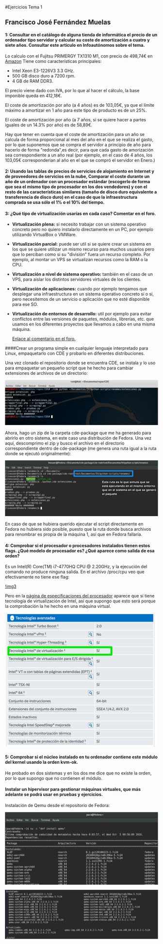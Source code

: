 #Ejercicios Tema 1
## Francisco José Fernández Muelas


#### 1: Consultar en el catálogo de alguna tienda de informática el precio de un ordenador tipo servidor y calcular su coste de amortización a cuatro y siete años. Consultar este artículo en Infoautónomos sobre el tema.

Lo calculo con el Fujitsu PRIMERGY TX1310 M1, con precio de 498,74€ en [Amazon](https://www.amazon.es/Fujitsu-PRIMERGY-TX1310-M1-E3-1226V3/dp/B00KDXRPCU/)
Tiene como características principales:

- Intel Xeon E3-1226V3 3.3 GHz.
- 500 GB disco duro a 7200 rpm.
- 4 GB de RAM DDR3.

El precio viene dado con IVA, por lo que al hacer el cálculo, la base imponible queda en 412,18€.

El coste de amortización por año (a 4 años) es de 103,05€, ya que el límite máximo a amortizar en 1 año para este tipo de producto es de un 25%.

El coste de amortización por año (a 7 años, si se quiere hacer a partes iguales de un 14.3% por año) es de 58,89€.

Hay que tener en cuenta que el coste de amortización para un año se calcula de forma proporcional al mes del año en el que se realiza el gasto, por lo que suponemos que se compra el servidor a principio de año para hacerlo de forma "redonda",es decir, para que cada gasto de amorización sea correspondiente a un año real (por ejemplo, en el caso de 4 años, los 103,05€ corresponderian al año en el que se compró el servidor en Enero.)

#### 2: Usando las tablas de precios de servicios de alojamiento en Internet y de proveedores de servicios en la nube, Comparar el coste durante un año de un ordenador con un procesador estándar (escogerlo de forma que sea el mismo tipo de procesador en los dos vendedores) y con el resto de las características similares (tamaño de disco duro equivalente a transferencia de disco duro) en el caso de que la infraestructura comprada se usa sólo el 1% o el 10% del tiempo.



#### 3: ¿Qué tipo de virtualización usarías en cada caso? Comentar en el foro.

- **Virtualización plena:** si necesito trabajar con un sistema operativo concreto pero no quiero instalarlo directamente en un PC, por ejemplo utilizando VirtualBox o VMWare.
- **Virtualización parcial:** puede ser util si se quiere crear un sistema en los que se quiere utilizar un mismo recurso para muchos usuarios pero que lo perciban como si su "división" fuera un recurso completo. Por ejemplo, al montar un VPS se virtualizan recursos como la RAM o la CPU.
-  **Virtualización a nivel de sistema operativo:** también en el caso de un VPS, para aislar los distintos servidores virtuales de los clientes.
- **Virtualización de aplicaciones:** cuando por ejemplo tengamos que desplegar una infraestructura en un sistema operativo concreto sí o sí, pero necesitemos de un servicio o aplicación que no esté disponible para ese SO.
- **Virtualización de entornos de desarrollo:** util por ejemplo para evitar conflictos entre las versiones de paquetes, módulos, librerías, etc. que usamos en los diferentes proyectos que llevamos a cabo en una misma máquina.

  [Enlace al comentario en el foro.](https://github.com/JJ/IV16-17/issues/1#issuecomment-251446492)

####Crear un programa simple en cualquier lenguaje interpretado para Linux, empaquetarlo con CDE y probarlo en diferentes distribuciones.

Una vez clonado el repositorio donde se encuentra CDE, se instala y lo uso para empaquetar un pequeño script que he hecho para cambiar extensiones de archivos de un directorio:

![img1](https://github.com/fjfernandez93/EjerciciosIV/blob/master/tema1/capturas/img1.png)

Ahora, hago un zip de la carpeta cde-package que me ha generado para abrirlo en otro sistema, en este caso una distribución de Fedora. Una vez aquí, descomprimo el zip y busco el archivo en el directorio correspondiente dentro de cde-package (me genera una ruta igual a la ruta donde se ejecutó originalmente):

![img2](https://github.com/fjfernandez93/EjerciciosIV/blob/master/tema1/capturas/img2.png)

En caso de que se hubiera querido ejecutar el script directamente en Fedora no hubiera sido posible, puesto que la ruta donde busca archivos para renombrar es propia de la máquina 1, así que en Fedora fallaría.


#### 4: Comprobar si el procesador o procesadores instalados tienen estos flags. ¿Qué modelo de procesador es? ¿Qué aparece como salida de esa orden?


Es un Intel(R) Core(TM) i7-4770HQ CPU @ 2.20GHz, y la ejecución del comando no produce ninguna salida. En el archivo /proc/cpu veo que efectivamente no tiene ese flag:


[!img3](https://github.com/fjfernandez93/EjerciciosIV/blob/master/tema1/capturas/img3.png)

Pero en la [página de especificaciones del procesador](http://ark.intel.com/es-es/products/83505/Intel-Core-i7-4770HQ-Processor-6M-Cache-up-to-3_40-GHz) aparece que sí tiene tecnología de virtualización de Intel, así que supongo que esto será porque la comprobación la he hecho en una máquina virtual.

![img4](https://github.com/fjfernandez93/EjerciciosIV/blob/master/tema1/capturas/img4.png)

#### 5: Comprobar si el núcleo instalado en tu ordenador contiene este módulo del kernel usando la orden kvm-ok.

He probado en dos sistemas y en los dos me dice que no existe la orden, por lo que supongo que no contienen el módulo.

#### Instalar un hipervisor para gestionar máquinas virtuales, que más adelante se podrá usar en pruebas y ejercicios.

Instalación de Qemu desde el repositorio de Fedora:

![img5](https://github.com/fjfernandez93/EjerciciosIV/blob/master/tema1/capturas/img5.png)

![img6](https://github.com/fjfernandez93/EjerciciosIV/blob/master/tema1/capturas/img6.png)
